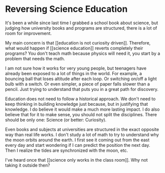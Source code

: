 # Reversing Science Education
It's been a while since last time I grabbed a school book about science, but judging how university books and programs are structured, there is a lot of room for improvement. 

My main concern is that [[education is not curiosity driven]]. Therefore, what would happen if [[science education]] reverts completely their programs? You don't teach math because physics will need it, you start by a problem that needs the math. 

I am not sure how it works for very young people, but teenagers have already been exposed to a lot of things in the world. For example, a bouncing ball that loses altitude after each loop. Or switching on/off a light bulb with a switch. Or even simpler, a piece of paper falls slower than a pencil. Just trying to understand that puts you in a great path for discovery. 

Education does not need to follow a historical approach. We don't need to keep thinking in building knowledge just because, but in justifying that knowledge. I do believe it would make a much more lasting impact. I do also believe that for it to make sense, you should not split the disciplines. There should be only one: Science (or better: Curiosity).

Even books and subjects at universities are structured in the exact opposite way than real life works. I don't study a lot of math to try to understand why the moon orbits around the earth. I first see it coming out from the east every day and start wondering if I can predict the position the next day. Then I realize the tides are synchronized with the moon, etc. 

I've heard once that [[science only works in the class room]]. Why not taking it outside then? 